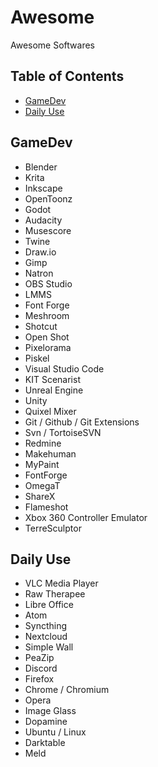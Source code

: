 # Awesome
Awesome Softwares

## Table of Contents
* [GameDev](#gamedev)
* [Daily Use](#daily-use)


## GameDev
* Blender
* Krita
* Inkscape
* OpenToonz
* Godot
* Audacity
* Musescore
* Twine
* Draw.io
* Gimp
* Natron
* OBS Studio
* LMMS
* Font Forge
* Meshroom
* Shotcut
* Open Shot
* Pixelorama
* Piskel
* Visual Studio Code
* KIT Scenarist
* Unreal Engine
* Unity
* Quixel Mixer
* Git / Github / Git Extensions
* Svn / TortoiseSVN
* Redmine
* Makehuman
* MyPaint
* FontForge
* OmegaT
* ShareX
* Flameshot
* Xbox 360 Controller Emulator
* TerreSculptor


## Daily Use
* VLC Media Player
* Raw Therapee
* Libre Office
* Atom
* Syncthing
* Nextcloud
* Simple Wall
* PeaZip
* Discord
* Firefox
* Chrome / Chromium
* Opera
* Image Glass
* Dopamine
* Ubuntu / Linux
* Darktable
* Meld

